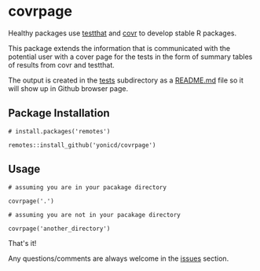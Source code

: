 # covrpage

Healthy packages use [testthat](https://github.com/r-lib/testthat) and [covr](https://github.com/r-lib/covr) to develop stable R packages. 

This package extends the information that is communicated with the potential user with a cover page for the tests in the form of summary tables of results from covr and testthat. 

The output is created in the [tests](tests) subdirectory as a [README.md](tests/README.md) file so it will show up in Github browser page. 

## Package Installation

```
# install.packages('remotes')

remotes::install_github('yonicd/covrpage')
```

## Usage

```
# assuming you are in your pacakage directory

covrpage('.')

# assuming you are not in your pacakage directory

covrpage('another_directory')
```

That's it!

Any questions/comments are always welcome in the [issues](https://github.com/yonicd/covrpage/issues) section.